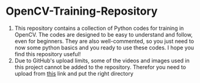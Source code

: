 # OpenCV-Training-Repository
1. This repository contains a collection of Python codes for training in OpenCV.  The codes are designed to be easy to understand and follow, even for beginners. They are also well-commented, so you just need to now some python basics and you ready to use these codes. I hope you find this repository useful!
2. Due to GitHub's upload limits, some of the videos and images used in this project cannot be added to the repository. Therefor you need to upload from [this](https://mega.nz/file/o7FWXJAJ#xBWiusgX5rPMvxQ5X2sU3__aU2Xusp91XPgC75jYfOo) link and put the right directory

